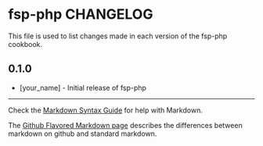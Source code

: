 fsp-php CHANGELOG
=================

This file is used to list changes made in each version of the fsp-php cookbook.

0.1.0
-----
- [your_name] - Initial release of fsp-php

- - -
Check the [Markdown Syntax Guide](http://daringfireball.net/projects/markdown/syntax) for help with Markdown.

The [Github Flavored Markdown page](http://github.github.com/github-flavored-markdown/) describes the differences between markdown on github and standard markdown.
